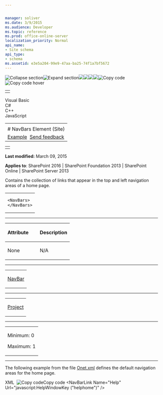 ```yaml
---


manager: soliver
ms.date: 3/9/2015
ms.audience: Developer
ms.topic: reference
ms.prod: office-online-server
localization_priority: Normal
api_name:
- Site schema
api_type:
- schema
ms.assetid: e3e5a204-99e9-47aa-ba25-74f1a7bf5672
---
```


![Collapse
section](../icons/collapse_all.gif "Collapse section")![Expand
section](../icons/expand_all.gif "Expand section")![](../icons/collapse_all.gif)![](../icons/expand_all.gif)![](../icons/dropdown.gif)![](../icons/dropdownHover.gif)![Copy
code](../icons/copycode.gif "Copy code")![Copy code
hover](../icons/copycodeHighlight.gif "Copy code hover")
<table>
<tbody>
<tr class="odd">
<td align="left"></td>
</tr>
</tbody>
</table>

Visual Basic  
C\#  
C++  
JavaScript  

<table>
<tbody>
<tr class="odd">
<td align="left"><span id="runningHeaderText"></span></td>
</tr>
<tr class="even">
<td align="left"># NavBars Element (Site)</td>
</tr>
<tr class="odd">
<td align="left"><a href="#exampleToggle">Example</a>  <span id="headfeedbackarea" class="feedbackhead"><a href="javascript:SubmitFeedback(&#39;docthis@Microsoft.com&#39;,&#39;&#39;,&#39;&#39;,&#39;&#39;,&#39;1.0.18082.1225&#39;,&#39;%0\dThank%20you%20for%20your%20feedback.%20The%20developer%20writing%20teams%20use%20your%20feedback%20to%20improve%20documentation.%20While%20we%20are%20reviewing%20your%20feedback,%20we%20may%20send%20you%20e-mail%20to%20ask%20for%20clarification%20or%20feedback%20on%20a%20solution.%20We%20do%20not%20use%20your%20e-mail%20address%20for%20any%20other%20purpose%20and%20we%20delete%20it%20after%20we%20finish%20our%20review.%0\AFor%20further%20information%20about%20the%20privacy%20policies%20of%20Microsoft,%20please%20see%20http://privacy.microsoft.com/en-us/default.aspx.%0\A%0\d&#39;,&#39;Customer%20feedback&#39;);">Send feedback</a></span></td>
</tr>
</tbody>
</table>

<table>
<colgroup>
<col width="100%" />
</colgroup>
<tbody>
<tr class="odd">
<td align="left"></td>
</tr>
</tbody>
</table>

**Last modified:** March 09, 2015

**Applies to**: SharePoint 2016 | SharePoint Foundation 2013 |
SharePoint Online | SharePoint Server 2013

Contains the collection of links that appear in the top and left
navigation areas of a home page.

<span codelanguage="other"></span>
<table>
<colgroup>
<col width="100%" />
</colgroup>
<tbody>
<tr class="odd">
<td align="left"><pre><code>&lt;NavBars&gt;
&lt;/NavBars&gt;</code></pre></td>
</tr>
</tbody>
</table>


-----------------------------------------------------------------------------------------------------------------------------------------------------------------------------------------------

<table>
<colgroup>
<col width="50%" />
<col width="50%" />
</colgroup>
<thead>
<tr class="header">
<th align="left"><p>Attribute</p></th>
<th align="left"><p>Description</p></th>
</tr>
</thead>
<tbody>
<tr class="odd">
<td align="left"><p>None</p></td>
<td align="left"><p>N/A</p></td>
</tr>
</tbody>
</table>


---------------------------------------------------------------------------------------------------------------------------------------------------------------------------------------------------

<table>
<colgroup>
<col width="100%" />
</colgroup>
<tbody>
<tr class="odd">
<td align="left"><p><a href="navbar-element-site.htm">NavBar</a></p></td>
</tr>
</tbody>
</table>


----------------------------------------------------------------------------------------------------------------------------------------------------------------------------------------------------

<table>
<colgroup>
<col width="100%" />
</colgroup>
<tbody>
<tr class="odd">
<td align="left"><p><a href="project-element-site.htm">Project</a></p></td>
</tr>
</tbody>
</table>


------------------------------------------------------------------------------------------------------------------------------------------------------------------------------------------------

<table>
<colgroup>
<col width="100%" />
</colgroup>
<tbody>
<tr class="odd">
<td align="left"><p>Minimum: 0</p>
<p>Maximum: 1</p></td>
</tr>
</tbody>
</table>


------------------------------------------------------------------------------------------------------------------------------------------------------------------------------------------

The following example from the file
[Onet.xml](http://msdn.microsoft.com/library/b99d6657-d9ae-4135-a43c-c58cdfcdc6c1(Office.15).aspx)
defines the default navigation areas for the home page.

<span codelanguage="xmlLang"></span>
XML 
<span class="copyCode" onclick="CopyCode(this)"
onkeypress="CopyCode_CheckKey(this, event)"
onmouseover="ChangeCopyCodeIcon(this)"
onmouseout="ChangeCopyCodeIcon(this)" tabindex="0">![Copy
code](../icons/copycode.gif "Copy code")Copy code</span>
    <NavBars>
       <NavBar Name="SharePoint Top Navbar" Separator="&nbsp;&nbsp;&nbsp;" 
          Body="<a ID='onettopnavbar#LABEL_ID#' href='#URL#' 
             accesskey='J'>#LABEL#</a>" ID="1002">
          <NavBarLink Name="Documents and Lists" 
             Url="_layouts/[%=System.Threading.Thread.CurrentThread.
                CurrentUICulture.LCID%]/viewlsts.aspx" />
          <NavBarLink Name="Create" 
             Url="_layouts/[%=System.Threading.Thread.CurrentThread.
                CurrentUICulture.LCID%]/create.aspx" />
          <NavBarLink Name="Site Settings" 
             Url="_layouts/[%=System.Threading.Thread.CurrentThread.
                CurrentUICulture.LCID%]/settings.aspx" />
          <NavBarLink Name="Help" Url="javascript:HelpWindowKey
             ("helphome")" />
       </NavBar>
       <NavBar Name="Documents" Prefix="<table border=0 cellpadding=4 
             cellspacing=0>" 
          Body="<tr><td><table border=0 cellpadding=0 
             cellspacing=0><tr><td>
          <img src='/_layouts/images/blank.gif' ID='100' alt='Icon' 
             border=0>&nbsp;</td><td valign=top>
          <a ID=onetleftnavbar#LABEL_ID# 
             href='#URL#'>#LABEL#</td></tr></table></td></tr>" 
          Suffix="</table>" ID="1004" />
       <NavBar Name="Pictures" Prefix="<table border=0 cellpadding=4 
             cellspacing=0>" 
          Body="<tr><td><table border=0 cellpadding=0 
             cellspacing=0><tr><td>
          <img src='/_layouts/images/blank.gif' ID='100' alt='Icon' 
             border=0>&nbsp;</td>
          <td valign=top><a ID=onetleftnavbar#LABEL_ID# 
             href='#URL#'>#LABEL#</td></tr></table>
          </td></tr>" Suffix="</table>" ID="1005" />
       <NavBar Name="Lists" Prefix="<table border=0 cellpadding=4 
             cellspacing=0>" 
          Body="<tr><td><table border=0 cellpadding=0 
             cellspacing=0><tr><td>
          <img src='/_layouts/images/blank.gif' ID='100' alt='Icon' 
             border=0>&nbsp;</td>
          <td valign=top><a ID=onetleftnavbar#LABEL_ID# 
             href='#URL#'>#LABEL#</td></tr></table>
          </td></tr>" Suffix="</table>" ID="1003" />
       <NavBar Name="Discussions" Prefix="<table border=0 cellpadding=4 
             cellspacing=0>" 
          Body="<tr><td><table border=0 cellpadding=0 
             cellspacing=0><tr><td>
          <img src='/_layouts/images/blank.gif' ID='100' alt='Icon' 
             border=0>&nbsp;</td>
          <td valign=top><a ID=onetleftnavbar#LABEL_ID# 
             href='#URL#'>#LABEL#</td></tr></table>
          </td></tr>" Suffix="</table>" ID="1006" />
       <NavBar Name="Surveys" Prefix="<table border=0 cellpadding=4 
             cellspacing=0>" 
          Body="<tr><td><table border=0 cellpadding=0 
             cellspacing=0><tr><td>
          <img src='/_layouts/images/blank.gif' ID='100' alt='Icon' 
             border=0>&nbsp;</td>
          <td valign=top><a ID=onetleftnavbar#LABEL_ID# 
             href='#URL#'>#LABEL#</td></tr></table>
          </td></tr>" Suffix="</table>" ID="1007" />
    </NavBars>








